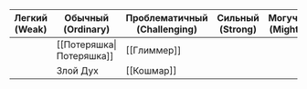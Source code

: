 
| Легкий <br>(Weak) | Обычный (Ordinary)       | Проблематичный<br>(Challenging) | Сильный<br>(Strong) | Могучий<br>(Mighty) |
| ----------------- | ------------------------ | ------------------------------- | ------------------- | ------------------- |
|                   | [[Потеряшка\|Потеряшка]] | [[Глиммер]]                     |                     |                     |
|                   | Злой Дух                 | [[Кошмар]]                      |                     |                     |
